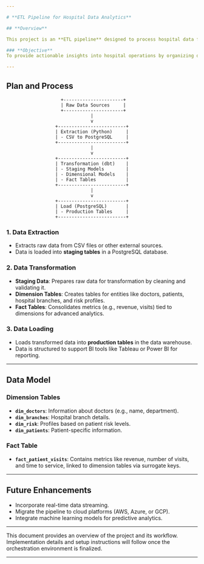 ```yaml
---

# **ETL Pipeline for Hospital Data Analytics**

## **Overview**

This project is an **ETL pipeline** designed to process hospital data for analytical purposes. The pipeline extracts raw data, applies transformations to create meaningful data models, and loads it into a data warehouse optimized for analytics and reporting. 

### **Objective**
To provide actionable insights into hospital operations by organizing data into **fact and dimension tables** that support advanced queries and visualization.

---
```


## **Plan and Process**

```
                    +----------------------+
                    | Raw Data Sources     |
                    +----------------------+
                               |
                               v
                  +-------------------------+
                  | Extraction (Python)     |
                  | - CSV to PostgreSQL     |
                  +-------------------------+
                               |
                               v
                  +-------------------------+
                  | Transformation (dbt)    |
                  | - Staging Models        |
                  | - Dimensional Models    |
                  | - Fact Tables           |
                  +-------------------------+
                               |
                               v
                  +-------------------------+
                  | Load (PostgreSQL)       |
                  | - Production Tables     |
                  +-------------------------+

```

### **1. Data Extraction**
- Extracts raw data from CSV files or other external sources.
- Data is loaded into **staging tables** in a PostgreSQL database.

### **2. Data Transformation**
- **Staging Data**: Prepares raw data for transformation by cleaning and validating it.
- **Dimension Tables**: Creates tables for entities like doctors, patients, hospital branches, and risk profiles.
- **Fact Tables**: Consolidates metrics (e.g., revenue, visits) tied to dimensions for advanced analytics.

### **3. Data Loading**
- Loads transformed data into **production tables** in the data warehouse.
- Data is structured to support BI tools like Tableau or Power BI for reporting.

---

## **Data Model**

### **Dimension Tables**
- **`dim_doctors`**: Information about doctors (e.g., name, department).
- **`dim_branches`**: Hospital branch details.
- **`dim_risk`**: Profiles based on patient risk levels.
- **`dim_patients`**: Patient-specific information.

### **Fact Table**
- **`fact_patient_visits`**: Contains metrics like revenue, number of visits, and time to service, linked to dimension tables via surrogate keys.

---

## **Future Enhancements**
- Incorporate real-time data streaming.
- Migrate the pipeline to cloud platforms (AWS, Azure, or GCP).
- Integrate machine learning models for predictive analytics.

---

This document provides an overview of the project and its workflow. Implementation details and setup instructions will follow once the orchestration environment is finalized.

---
